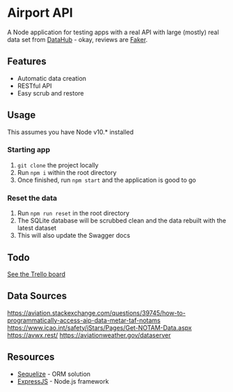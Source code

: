 # Airport API

A Node application for testing apps with a real API with large (mostly) real
data set from [DataHub][1] - okay, reviews are [Faker][2].

## Features

- Automatic data creation
- RESTful API
- Easy scrub and restore

## Usage

This assumes you have Node v10.\* installed

### Starting app

1. `git clone` the project locally
2. Run `npm i` within the root directory
3. Once finished, run `npm start` and the application is good to go

### Reset the data

1. Run `npm run reset` in the root directory
2. The SQLite database will be scrubbed clean and the data rebuilt with the
   latest dataset
3. This will also update the Swagger docs

## Todo

[See the Trello board](https://trello.com/b/eSZtTMrr/airport-codes)

## Data Sources

https://aviation.stackexchange.com/questions/39745/how-to-programmatically-access-aip-data-metar-taf-notams
https://www.icao.int/safety/iStars/Pages/Get-NOTAM-Data.aspx
https://avwx.rest/
https://aviationweather.gov/dataserver

## Resources

- [Sequelize][3] - ORM solution
- [ExpressJS][4] - Node.js framework

[1]: https://datahub.io/
[2]: https://github.com/marak/Faker.js/
[3]: https://sequelize.org/
[4]: https://expressjs.com/
